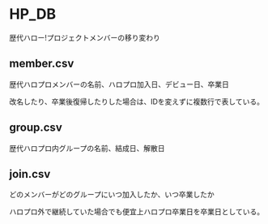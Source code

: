 # HP_DB
歴代ハロー!プロジェクトメンバーの移り変わり

## member.csv

歴代ハロプロメンバーの名前、ハロプロ加入日、デビュー日、卒業日

改名したり、卒業後復帰したりした場合は、IDを変えずに複数行で表している。

## group.csv

歴代ハロプロ内グループの名前、結成日、解散日

## join.csv

どのメンバーがどのグループにいつ加入したか、いつ卒業したか

ハロプロ外で継続していた場合でも便宜上ハロプロ卒業日を卒業日としている。
